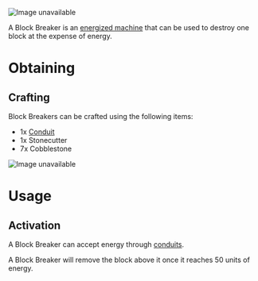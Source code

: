 ![Image unavailable](https://i.imgur.com/Xx7RJoP.png)

A Block Breaker is an [energized machine](Energy-Systems) that can be used to destroy one block at the expense of energy.

# Obtaining

## Crafting

Block Breakers can be crafted using the following items:

* 1x [Conduit](Conduit)
* 1x Stonecutter
* 7x Cobblestone

![Image unavailable](https://i.imgur.com/ph1hrPA.png)

# Usage

## Activation

A Block Breaker can accept energy through [conduits](conduit).

A Block Breaker will remove the block above it once it reaches 50 units of energy.